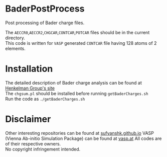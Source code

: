 # BaderPostProcess
Post processing of Bader charge files.

The `AECCR0`,`AECCR2`,`CHGCAR`,`CONTCAR`,`POTCAR` files should be in the current directory.  
This code is written for `VASP` generated `CONTCAR` file having 128 atoms of 2 elements.

# Installation
The detailed description of Bader charge analysis can be found at [Henkelman Group's site](http://theory.cm.utexas.edu/henkelman/code/bader/)  
The `chgsum.pl` should be installed before running `getBaderCharges.sh`  
Run the code as `./getBaderCharges.sh`

# Disclaimer
Other interesting repositories can be found at [sufyanshk.github.io](https://sufyanshk.github.io)
VASP (Vienna Ab-initio Simulation Package) can be found at [vasp.at](https://vasp.at)
All codes are of their respective owners.  
No copyright infringement intended.  
